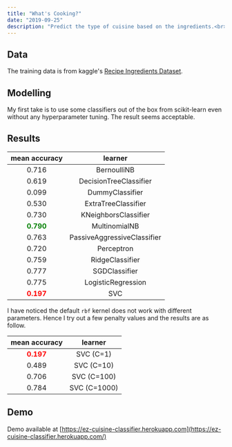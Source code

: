 ```yaml
---
title: "What's Cooking?"
date: "2019-09-25"
description: "Predict the type of cuisine based on the ingredients.<br>Demo available at https://ez-cuisine-classifier.herokuapp.com/"
---
```


## Data

The training data is from kaggle's [Recipe Ingredients Dataset](https://www.kaggle.com/kaggle/recipe-ingredients-dataset).

## Modelling

My first take is to use some classifiers out of the box from scikit-learn even without any hyperparameter tuning. The result seems acceptable.

## Results

|                mean accuracy                |           learner           |
| :-----------------------------------------: | :-------------------------: |
|                    0.716                    |         BernoulliNB         |
|                    0.619                    |   DecisionTreeClassifier    |
|                    0.099                    |       DummyClassifier       |
|                    0.530                    |     ExtraTreeClassifier     |
|                    0.730                    |    KNeighborsClassifier     |
| <strong style="color:green;">0.790</strong> |        MultinomialNB        |
|                    0.763                    | PassiveAggressiveClassifier |
|                    0.720                    |         Perceptron          |
|                    0.759                    |       RidgeClassifier       |
|                    0.777                    |        SGDClassifier        |
|                    0.775                    |     LogisticRegression      |
|  <strong style="color:red;">0.197</strong>  |             SVC             |

I have noticed the default `rbf` kernel does not work with different parameters. Hence I try out a few penalty values and the results are as follow.

|               mean accuracy               |   learner    |
| :---------------------------------------: | :----------: |
| <strong style="color:red;">0.197</strong> |  SVC (C=1)   |
|                   0.489                   |  SVC (C=10)  |
|                   0.706                   | SVC (C=100)  |
|                   0.784                   | SVC (C=1000) |

## Demo

Demo available at [https://ez-cuisine-classifier.herokuapp.com](https://ez-cuisine-classifier.herokuapp.com/)
